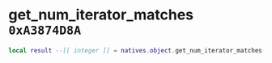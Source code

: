 # get_num_iterator_matches `0xA3874D8A`

```lua
local result --[[ integer ]] = natives.object.get_num_iterator_matches(_unk0 --[[ integer ]])
```